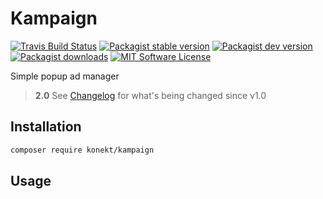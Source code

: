 # Kampaign

[![Travis Build Status](https://img.shields.io/travis/artkonekt/kampaign.svg?style=flat-square)](https://travis-ci.org/artkonekt/kampaign)
[![Packagist stable version](https://img.shields.io/packagist/v/konekt/kampaign.svg?style=flat-square)](https://packagist.org/packages/konekt/kampaign)
[![Packagist dev version](https://img.shields.io/packagist/vpre/konekt/kampaign.svg?style=flat-square)](https://packagist.org/packages/konekt/kampaign)
[![Packagist downloads](https://img.shields.io/packagist/dt/konekt/kampaign.svg?style=flat-square)](https://packagist.org/packages/konekt/kampaign)
[![MIT Software License](https://img.shields.io/badge/license-MIT-blue.svg?style=flat-square)](LICENSE.md)


Simple popup ad manager

> **2.0** See [Changelog](Changelog.md) for what's being changed since v1.0

## Installation

```bash
composer require konekt/kampaign
```

## Usage
